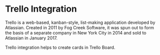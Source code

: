 # Trello Integration
Trello is a web-based, kanban-style, list-making application developed by Atlassian. Created in 2011 by Fog Creek Software, it was spun out to form the basis of a separate company in New York City in 2014 and sold to Atlassian in January 2017.

Trello integration helps to create cards in Trello Board.
